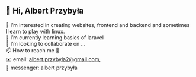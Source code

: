 <h2> 👋 Hi, Albert Przybyła</h2>
 👀 I’m interested in creating websites, frontend and backend and sometimes I learn to play with linux. <br>
 🌱 I’m currently learning basics of laravel <br>
 💞️ I’m looking to collaborate on ... <br>
 📫 How to reach me 🔽 <br>
 ✉️ email: <a href="mailto:albert.przybyla2@gmail.com">albert.przybyla2@gmail.com</a>, <br>
 💬 messenger: <a href:"https://www.messenger.com/t/100008014780516">albert przybyła</a>
  

<!---
Albert-Przybyla/Albert-Przybyla is a ✨ special ✨ repository because its `README.md` (this file) appears on your GitHub profile.
You can click the Preview link to take a look at your changes.
--->
